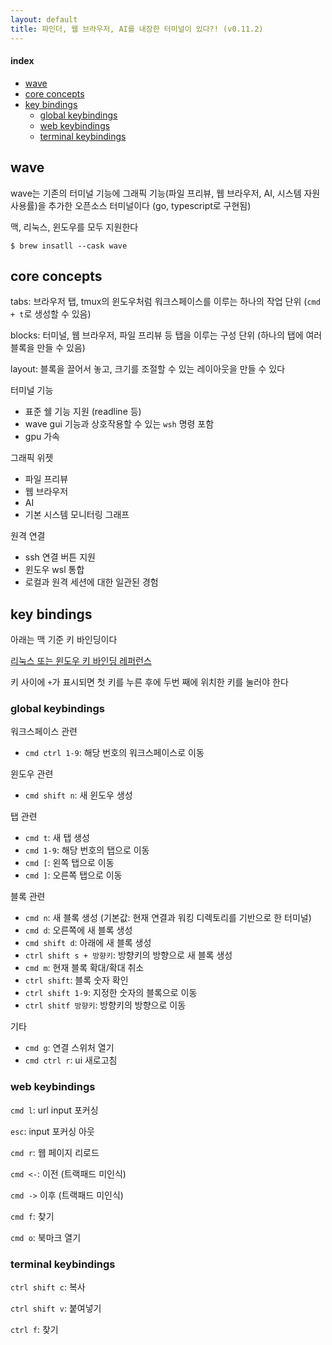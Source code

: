 ```yaml
---
layout: default
title: 파인더, 웹 브라우저, AI를 내장한 터미널이 있다?! (v0.11.2)
---
```


#### index
- [wave](#wave)
- [core concepts](#core-concepts)
- [key bindings](#key-bindings)
  - [global keybindings](#global-keybindings)
  - [web keybindings](#web-keybindings)
  - [terminal keybindings](#terminal-keybindings)




## wave

wave는 기존의 터미널 기능에 그래픽 기능(파일 프리뷰, 웹 브라우저, AI, 시스템 자원 사용률)을 추가한 오픈소스 터미널이다 (go, typescript로 구현됨)

맥, 리눅스, 윈도우를 모두 지원한다

```shell
$ brew insatll --cask wave
```


## core concepts

tabs: 브라우저 탭, tmux의 윈도우처럼 워크스페이스를 이루는 하나의 작업 단위 (`cmd + t`로 생성할 수 있음)

blocks: 터미널, 웹 브라우저, 파일 프리뷰 등 탭을 이루는 구성 단위 (하나의 탭에 여러 블록을 만들 수 있음)

layout: 블록을 끌어서 놓고, 크기를 조절할 수 있는 레이아웃을 만들 수 있다

터미널 기능
- 표준 쉘 기능 지원 (readline 등)
- wave gui 기능과 상호작용할 수 있는 `wsh` 명령 포함
- gpu 가속

그래픽 위젯
- 파일 프리뷰
- 웹 브라우저
- AI
- 기본 시스템 모니터링 그래프

원격 연결
- ssh 연결 버튼 지원
- 윈도우 wsl 통합
- 로컬과 원격 세션에 대한 일관된 경험


## key bindings

아래는 맥 기준 키 바인딩이다

[리눅스 또는 윈도우 키 바인딩 레퍼런스](https://docs.waveterm.dev/keybindings)

키 사이에 `+`가 표시되면 첫 키를 누른 후에 두번 째에 위치한 키를 눌러야 한다

### global keybindings

워크스페이스 관련
- `cmd ctrl 1-9`: 해당 번호의 워크스페이스로 이동

윈도우 관련
- `cmd shift n`: 새 윈도우 생성

탭 관련
- `cmd t`: 새 탭 생성
- `cmd 1-9`: 해당 번호의 탭으로 이동
- `cmd [`: 왼쪽 탭으로 이동
- `cmd ]`: 오른쪽 탭으로 이동

블록 관련
- `cmd n`: 새 블록 생성 (기본값: 현재 연결과 워킹 디렉토리를 기반으로 한 터미널)
- `cmd d`: 오른쪽에 새 블록 생성
- `cmd shift d`: 아래에 새 블록 생성
- `ctrl shift s + 방향키`: 방향키의 방향으로 새 블록 생성
- `cmd m`: 현재 블록 확대/확대 취소
- `ctrl shift`: 블록 숫자 확인
- `ctrl shift 1-9`: 지정한 숫자의 블록으로 이동
- `ctrl shitf 방향키`: 방향키의 방향으로 이동

기타
- `cmd g`: 연결 스위처 열기
- `cmd ctrl r`: ui 새로고침

### web keybindings

`cmd l`: url input 포커싱

`esc`: input 포커싱 아웃

`cmd r`: 웹 페이지 리로드

`cmd <-`: 이전 (트랙패드 미인식)

`cmd ->` 이후 (트랙패드 미인식)

`cmd f`: 찾기

`cmd o`: 북마크 열기


### terminal keybindings

`ctrl shift c`: 복사

`ctrl shift v`: 붙여넣기

`ctrl f`: 찾기